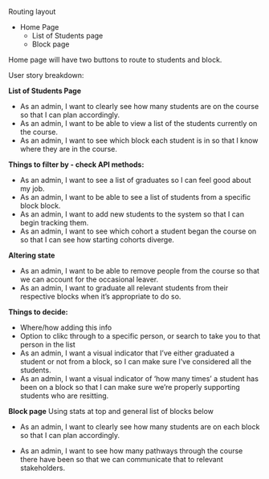 Routing layout

- Home Page
  - List of Students page
  - Block page

Home page will have two buttons to route to students and block.

User story breakdown:

**List of Students Page**

- As an admin, I want to clearly see how many students are on the course so that I can plan accordingly.
- As an admin, I want to be able to view a list of the students currently on the course.
- As an admin, I want to see which block each student is in so that I know where they are in the course.

**Things to filter by - check API methods:**

- As an admin, I want to see a list of graduates so I can feel good about my job.
- As an admin, I want to be able to see a list of students from a specific block block.
- As an admin, I want to add new students to the system so that I can begin tracking them.
- As an admin, I want to see which cohort a student began the course on so that I can see how starting cohorts diverge.

**Altering state**

- As an admin, I want to be able to remove people from the course so that we can account for the occasional leaver.
- As an admin, I want to graduate all relevant students from their respective blocks when it’s appropriate to do so.
<!-- Filter students by block they are on, pass student-ids who are repeating, check if params for student-ids who are repeating is empty, if it is then iterate through all students in that block, change current block to new block, add new block to each students block history. If there is people there, filter students on block by required id into 2 arrays. Iterate through first array as above, the iterate through second array of repeating students, not changing current block but adding the repeated block to block history. -->

**Things to decide:**

- Where/how adding this info
- Option to clikc through to a specific person, or search to take you to that person in the list
- As an admin, I want a visual indicator that I’ve either graduated a student or not from a block, so I can make sure I’ve considered all the students.
- As an admin, I want a visual indicator of ‘how many times’ a student has been on a block so that I can make sure we’re properly supporting students who are resitting.
<!-- ? -->

**Block page**
Using stats at top and general list of blocks below

- As an admin, I want to clearly see how many students are on each block so that I can plan accordingly.

- As an admin, I want to see how many pathways through the course there have been so that we can communicate that to relevant stakeholders.
<!-- ? -->
